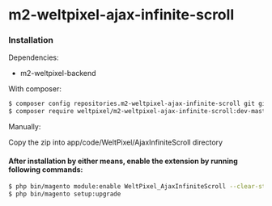 # m2-weltpixel-ajax-infinite-scroll

### Installation

Dependencies:
 - m2-weltpixel-backend

With composer:

```sh
$ composer config repositories.m2-weltpixel-ajax-infinite-scroll git git@github.com:rusdragos/m2-weltpixel-ajax-infinite-scroll.git
$ composer require weltpixel/m2-weltpixel-ajax-infinite-scroll:dev-master
```

Manually:

Copy the zip into app/code/WeltPixel/AjaxInfiniteScroll directory


#### After installation by either means, enable the extension by running following commands:

```sh
$ php bin/magento module:enable WeltPixel_AjaxInfiniteScroll --clear-static-content
$ php bin/magento setup:upgrade
```
